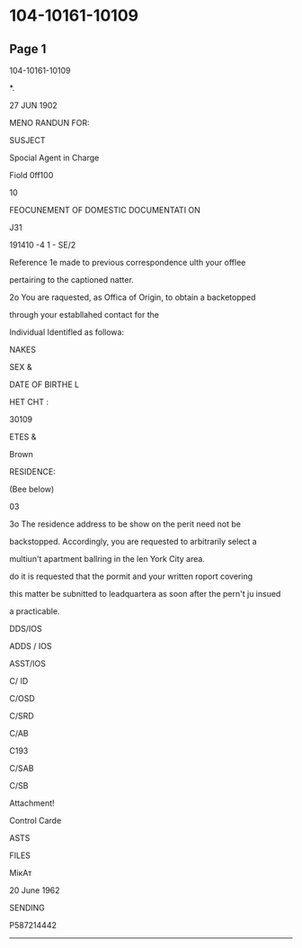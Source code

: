 # 104-10161-10109

## Page 1

104-10161-10109

*.

27 JUN 1902

MENO RANDUN FOR:

SUSJECT

Spocial Agent in Charge

Fiold 0ff100

10

FEOCUNEMENT OF DOMESTIC DOCUMENTATI ON

J31

191410 -4 1 - SE/2

Reference 1e made to previous correspondence ulth your offlee

pertairing to the captioned natter.

2o You are raquested, as Offica of Origin, to obtain a backetopped

through your establlahed contact for the

Individual Identifled as followa:

NAKES

SEX &

DATE OF BIRTHE L

HET CHT :

30109

ETES &

Brown

RESIDENCE:

(Bee below)

03

3o The residence address to be show on the perit need not be

backstopped. Accordingly, you are requested to arbitrarily select a

multiun't apartment ballring in the len York City area.

do it is requested that the pormit and your written roport covering

this matter be subnitted to leadquartera as soon after the pern't ju insued

a practicable.

DDS/IOS

ADDS / IOS

ASST/IOS

C/ ID

C/OSD

C/SRD

C/AB

C193

C/SAB

C/SB

Attachment!

Control Carde

ASTS

FILES

МікАт

20 June 1962

SENDING

P587214442

---

